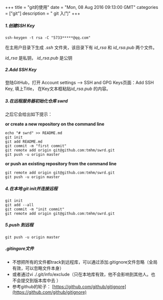 +++ 
title = "git的使用" 
date = "Mon, 08 Aug 2016 09:13:00 GMT" 
categories = ["git"] 
description = " git 入门" 
+++ 



##### 1.创建SSH Key

`ssh-keygen -t rsa -C "5733*****@qq.com"
`

在主用户目录下生成 *.ssh* 文件夹，该目录下有 *id\_rsa* 和 *id\_rsa.pub* 两个文件。

*id\_rsa* 是私钥， *id\_rsa.pub* 是公钥

##### 2.Add SSH Key

登陆GitHub，打开 Account settings --> SSH and GPG Keys页面：Add SSH Key, 填上Title， 在Key文本框粘贴*id\_rsa.pub* 的内容。

##### 3.在远程服务器初始化仓库 swrd

之后它会给出如下提示：

**or create a new repository on the command line**

```
echo "# swrd" >> README.md
git init
git add README.md
git commit -m "first commit"
git remote add origin git@github.com:tmhm/swrd.git
git push -u origin master

```
**or push an existing repository from the command line**

```
git remote add origin git@github.com:tmhm/swrd.git
git push -u origin master
```

##### 4.在本地 git init并连接远程
```
git init
git add --all
git commit -m "init commit"
git remote add origin git@github.com:tmhm/swrd.git
```

##### 5.push 到远程

```
git push -u origin master
```

#####  .gitingore文件

- 不想把所有的文件都track到远程库，可以通过添加.gitignore文件忽略（全局有效，可以忽略文件本身）
- 或者通过vi ./.git/info/exclude（只在本地库有效，他不会影响到其他人。也不会提交到版本库中去 ）
- 参考github的轮子： [https://github.com/github/gitignore](https://github.com/github/gitignore)



